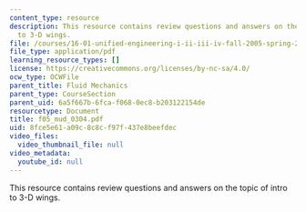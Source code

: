 ```yaml
---
content_type: resource
description: This resource contains review questions and answers on the topic of intro
  to 3-D wings.
file: /courses/16-01-unified-engineering-i-ii-iii-iv-fall-2005-spring-2006/8fce5e61a09c8c8cf97f437e8beefdec_f05_mud_0304.pdf
file_type: application/pdf
learning_resource_types: []
license: https://creativecommons.org/licenses/by-nc-sa/4.0/
ocw_type: OCWFile
parent_title: Fluid Mechanics
parent_type: CourseSection
parent_uid: 6a5f667b-6fca-f068-0ec8-b203122154de
resourcetype: Document
title: f05_mud_0304.pdf
uid: 8fce5e61-a09c-8c8c-f97f-437e8beefdec
video_files:
  video_thumbnail_file: null
video_metadata:
  youtube_id: null
---
```

This resource contains review questions and answers on the topic of intro to 3-D wings.